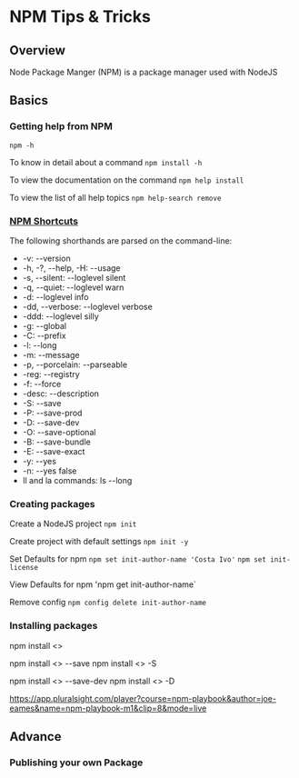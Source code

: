 # NPM Tips & Tricks

## Overview
Node Package Manger (NPM) is a package manager used with NodeJS

## Basics

### Getting help from NPM 

`npm -h`

To know in detail about a command 
`npm install -h`

To view the documentation on the command
`npm help install`

To view the list of all help topics 
`npm help-search remove`

### [NPM Shortcuts](https://docs.npmjs.com/misc/config)

The following shorthands are parsed on the command-line:

- -v: --version
- -h, -?, --help, -H: --usage
- -s, --silent: --loglevel silent
- -q, --quiet: --loglevel warn
- -d: --loglevel info
- -dd, --verbose: --loglevel verbose
- -ddd: --loglevel silly
- -g: --global
- -C: --prefix
- -l: --long
- -m: --message
- -p, --porcelain: --parseable
- -reg: --registry
- -f: --force
- -desc: --description
- -S: --save
- -P: --save-prod
- -D: --save-dev
- -O: --save-optional
- -B: --save-bundle
- -E: --save-exact
- -y: --yes
- -n: --yes false
- ll and la commands: ls --long

### Creating packages

Create a NodeJS project
`npm init` 

Create project with default settings
`npm init -y`

Set Defaults for npm 
`npm set init-author-name 'Costa Ivo'`
`npm set init-license`

View Defaults for npm 
'npm get init-author-name`

Remove config
`npm config delete init-author-name`

### Installing packages

npm install <<packageName>>

npm install <<packageName>> --save
npm install <<packageName>> -S

npm install <<packageName>> --save-dev
npm install <<packageName>> -D


https://app.pluralsight.com/player?course=npm-playbook&author=joe-eames&name=npm-playbook-m1&clip=8&mode=live


## Advance

### Publishing your own Package 
